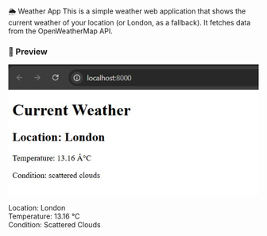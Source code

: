 🌦️ Weather App
This is a simple weather web application that shows the current weather of your location (or London, as a fallback). It fetches data from the OpenWeatherMap API.

### 📸 Preview

![Weather App Screenshot](screenshot.png)

Location: London  
Temperature: 13.16 °C  
Condition: Scattered Clouds
